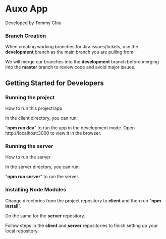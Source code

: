 # Auxo App

Developed by Tommy Chiu

### Branch Creation

When creating working branches for Jira issues/tickets, use the __development__ branch as the main branch you are pulling from.

We will merge our branches into the __development__ branch before merging into the __master__ branch to review code and avoid major issues.

## Getting Started for Developers

### Running the project

How to run this project/app

In the client directory, you can run:

"__npm run dev__" to run the app in the development mode.
Open http://localhost:3000 to view it in the browser.

### Running the server

How to run the server

In the server directory, you can run:

"__npm run server__" to run the server.

### Installing Node Modules

Change directories from the project repository to __client__ and then run "__npm install__".

Do the same for the __server__ repository.

Follow steps in the __client__ and __server__ repositories to finish setting up your local repository.


